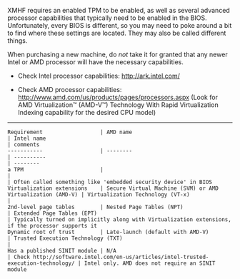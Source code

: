 XMHF requires an enabled TPM to be enabled, as well as several
advanced processor capabilities that typically need to be enabled in
the BIOS. Unfortunately, every BIOS is different, so you may need to
poke around a bit to find where these settings are located. They may
also be called different things.

When purchasing a new machine, do *not* take it for granted that any
newer Intel or AMD processor will have the necessary capabilities.

* Check Intel processor capabilities: http://ark.intel.com/

* Check AMD processor capabilities:
  http://www.amd.com/us/products/pages/processors.aspx (Look for AMD
  Virtualization™ (AMD-V™) Technology With Rapid Virtualization
  Indexing capability for the desired CPU model)

--------------------------------------------------------------------

    Requirement                  | AMD name                                                   | Intel name                                                                         | comments
    -----------                  | --------                                                   | ----------                                                                         | --------
    a TPM                        |                                                            |                                                                                    | Often called something like 'embedded security device' in BIOS
    Virtualization extensions    | Secure Virtual Machine (SVM) or AMD Virtualization (AMD-V) | Virtualization Technology (VT-x)                                                   |
    2nd-level page tables        | Nested Page Tables (NPT)                                   | Extended Page Tables (EPT)                                                         | Typically turned on implicitly along with Virtualization extensions, if the processor supports it
    Dynamic root of trust        | Late-launch (default with AMD-V)                           | Trusted Execution Technology (TXT)                                                 |
    Has a published SINIT module | N/A                                                        | Check http://software.intel.com/en-us/articles/intel-trusted-execution-technology/ | Intel only. AMD does not require an SINIT module
